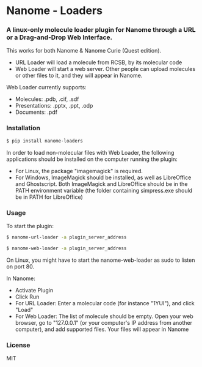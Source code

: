 # Nanome - Loaders

### A linux-only molecule loader plugin for Nanome through a URL or a Drag-and-Drop Web Interface.

This works for both Nanome & Nanome Curie (Quest edition).


- URL Loader will load a molecule from RCSB, by its molecular code
- Web Loader will start a web server. Other people can upload molecules or other files to it, and they will appear in Nanome.

Web Loader currently supports:
- Molecules: .pdb, .cif, .sdf
- Presentations: .pptx, .ppt, .odp
- Documents: .pdf

### Installation

```sh
$ pip install nanome-loaders
```

In order to load non-molecular files with Web Loader, the following applications should be installed on the computer running the plugin:
- For Linux, the package "imagemagick" is required.
- For Windows, ImageMagick should be installed, as well as LibreOffice and Ghostscript. Both ImageMagick and LibreOffice should be in the PATH environment variable (the folder containing simpress.exe should be in PATH for LibreOffice)

### Usage

To start the plugin:

```sh
$ nanome-url-loader -a plugin_server_address
```

```sh
$ nanome-web-loader -a plugin_server_address
```

On Linux, you might have to start the nanome-web-loader as sudo to listen on port 80.

In Nanome:

- Activate Plugin
- Click Run
- For URL Loader: Enter a molecular code (for instance "1YUI"), and click "Load"
- For Web Loader: The list of molecule should be empty. Open your web browser, go to "127.0.0.1" (or your computer's IP address from another computer), and add supported files. Your files will appear in Nanome

### License

MIT
